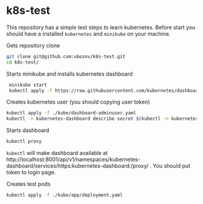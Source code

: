 # k8s-test

This repository has a simple test steps to learn kubernetes.
Before start you should have a installed `kubernetes` and `minikube` on your machine.

Gets repository clone
```bash
git clone git@github.com:ubozov/k8s-test.git
cd k8s-test/
```

Starts minikube and installs kubernetes dashboard
```bash
 minikube start
 kubectl apply -f https://raw.githubusercontent.com/kubernetes/dashboard/v1.10.1/src/deploy/recommended/kubernetes-dashboard.yaml
 ```

Creates kubernetes user (you should copying user token)
```bash
kubectl apply -f ./kube/dashboard-adminuser.yaml
kubectl -n kubernetes-dashboard describe secret $(kubectl -n kubernetes-dashboard get secret | grep admin-user | awk '{print $1}')
```

Starts dashboard
```bash
kubectl proxy
```
`kubectl` will make dashboard available at http://localhost:8001/api/v1/namespaces/kubernetes-dashboard/services/https:kubernetes-dashboard:/proxy/ . You should put token to login page.

Creates test pods
```bash
kubectl apply -f ./kube/app/deployment.yaml
```


